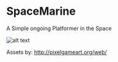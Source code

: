 # SpaceMarine

A Simple ongoing Platformer in the Space

![alt text](https://github.com/ycarowr/SpaceMarine/blob/master/Assets/Textures/spacemarine.gif)

Assets by: http://pixelgameart.org/web/
